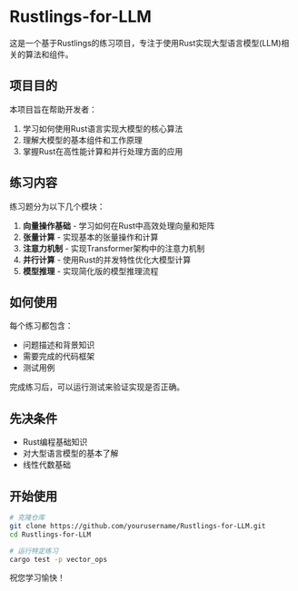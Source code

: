 # Rustlings-for-LLM

这是一个基于Rustlings的练习项目，专注于使用Rust实现大型语言模型(LLM)相关的算法和组件。

## 项目目的

本项目旨在帮助开发者：

1. 学习如何使用Rust语言实现大模型的核心算法
2. 理解大模型的基本组件和工作原理
3. 掌握Rust在高性能计算和并行处理方面的应用

## 练习内容

练习题分为以下几个模块：

1. **向量操作基础** - 学习如何在Rust中高效处理向量和矩阵
2. **张量计算** - 实现基本的张量操作和计算
3. **注意力机制** - 实现Transformer架构中的注意力机制
4. **并行计算** - 使用Rust的并发特性优化大模型计算
5. **模型推理** - 实现简化版的模型推理流程

## 如何使用

每个练习都包含：
- 问题描述和背景知识
- 需要完成的代码框架
- 测试用例

完成练习后，可以运行测试来验证实现是否正确。

## 先决条件

- Rust编程基础知识
- 对大型语言模型的基本了解
- 线性代数基础

## 开始使用

```bash
# 克隆仓库
git clone https://github.com/yourusername/Rustlings-for-LLM.git
cd Rustlings-for-LLM

# 运行特定练习
cargo test -p vector_ops
```

祝您学习愉快！